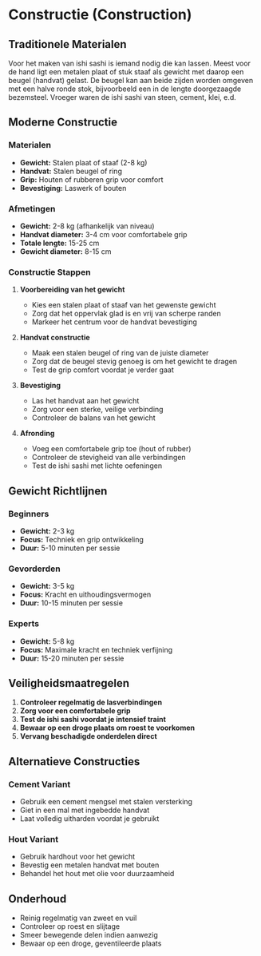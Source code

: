 # Constructie (Construction)

## Traditionele Materialen

Voor het maken van ishi sashi is iemand nodig die kan lassen. Meest voor de hand ligt een metalen plaat of stuk staaf als gewicht met daarop een beugel (handvat) gelast. De beugel kan aan beide zijden worden omgeven met een halve ronde stok, bijvoorbeeld een in de lengte doorgezaagde bezemsteel. Vroeger waren de ishi sashi van steen, cement, klei, e.d.

## Moderne Constructie

### Materialen
- **Gewicht:** Stalen plaat of staaf (2-8 kg)
- **Handvat:** Stalen beugel of ring
- **Grip:** Houten of rubberen grip voor comfort
- **Bevestiging:** Laswerk of bouten

### Afmetingen
- **Gewicht:** 2-8 kg (afhankelijk van niveau)
- **Handvat diameter:** 3-4 cm voor comfortabele grip
- **Totale lengte:** 15-25 cm
- **Gewicht diameter:** 8-15 cm

### Constructie Stappen

1. **Voorbereiding van het gewicht**
   - Kies een stalen plaat of staaf van het gewenste gewicht
   - Zorg dat het oppervlak glad is en vrij van scherpe randen
   - Markeer het centrum voor de handvat bevestiging

2. **Handvat constructie**
   - Maak een stalen beugel of ring van de juiste diameter
   - Zorg dat de beugel stevig genoeg is om het gewicht te dragen
   - Test de grip comfort voordat je verder gaat

3. **Bevestiging**
   - Las het handvat aan het gewicht
   - Zorg voor een sterke, veilige verbinding
   - Controleer de balans van het gewicht

4. **Afronding**
   - Voeg een comfortabele grip toe (hout of rubber)
   - Controleer de stevigheid van alle verbindingen
   - Test de ishi sashi met lichte oefeningen

## Gewicht Richtlijnen

### Beginners
- **Gewicht:** 2-3 kg
- **Focus:** Techniek en grip ontwikkeling
- **Duur:** 5-10 minuten per sessie

### Gevorderden
- **Gewicht:** 3-5 kg
- **Focus:** Kracht en uithoudingsvermogen
- **Duur:** 10-15 minuten per sessie

### Experts
- **Gewicht:** 5-8 kg
- **Focus:** Maximale kracht en techniek verfijning
- **Duur:** 15-20 minuten per sessie

## Veiligheidsmaatregelen

1. **Controleer regelmatig de lasverbindingen**
2. **Zorg voor een comfortabele grip**
3. **Test de ishi sashi voordat je intensief traint**
4. **Bewaar op een droge plaats om roest te voorkomen**
5. **Vervang beschadigde onderdelen direct**

## Alternatieve Constructies

### Cement Variant
- Gebruik een cement mengsel met stalen versterking
- Giet in een mal met ingebedde handvat
- Laat volledig uitharden voordat je gebruikt

### Hout Variant
- Gebruik hardhout voor het gewicht
- Bevestig een metalen handvat met bouten
- Behandel het hout met olie voor duurzaamheid

## Onderhoud

- Reinig regelmatig van zweet en vuil
- Controleer op roest en slijtage
- Smeer bewegende delen indien aanwezig
- Bewaar op een droge, geventileerde plaats 